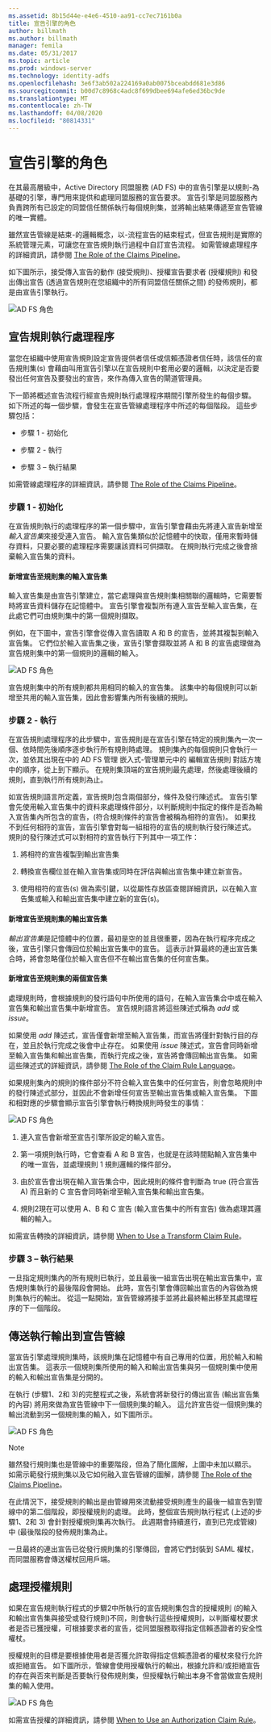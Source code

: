 ```yaml
---
ms.assetid: 8b15d44e-e4e6-4510-aa91-cc7ec7161b0a
title: 宣告引擎的角色
author: billmath
ms.author: billmath
manager: femila
ms.date: 05/31/2017
ms.topic: article
ms.prod: windows-server
ms.technology: identity-adfs
ms.openlocfilehash: 3e6f3ab502a224169a0ab0075bceabdd681e3d86
ms.sourcegitcommit: b00d7c8968c4adc8f699dbee694afe6ed36bc9de
ms.translationtype: MT
ms.contentlocale: zh-TW
ms.lasthandoff: 04/08/2020
ms.locfileid: "80814331"
---
```

# <a name="the-role-of-the-claims-engine"></a>宣告引擎的角色
在其最高層級中，Active Directory 同盟服務 \(AD FS\) 中的宣告引擎是以規則\-為基礎的引擎，專門用來提供和處理同盟服務的宣告要求。 宣告引擎是同盟服務內負責跨所有已設定的同盟信任關係執行每個規則集，並將輸出結果傳遞至宣告管線的唯一實體。  
  
雖然宣告管線是結束\-的邏輯概念，以\-流程宣告的結束程式，但宣告規則是實際的系統管理元素，可讓您在宣告規則執行過程中自訂宣告流程。 如需管線處理程序的詳細資訊，請參閱 [The Role of the Claims Pipeline](The-Role-of-the-Claims-Pipeline.md)。  
  
如下圖所示，接受傳入宣告的動作 \(接受規則\)、授權宣告要求者 \(授權規則\) 和發出傳出宣告 \(透過宣告規則在您組織中的所有同盟信任關係之間\) 的發佈規則，都是由宣告引擎執行。  
  
![AD FS 角色](media/adfs2_enginepipeline.gif)  
  
## <a name="claim-rules-execution-process"></a>宣告規則執行處理程序  
當您在組織中使用宣告規則設定宣告提供者信任或信賴憑證者信任時，該信任的宣告規則集\(s\) 會藉由叫用宣告引擎以在宣告規則中套用必要的邏輯，以決定是否要發出任何宣告及要發出的宣告，來作為傳入宣告的閘道管理員。  
  
下一節將概述宣告流程行經宣告規則執行處理程序期間引擎所發生的每個步驟。 如下所述的每一個步驟，會發生在宣告管線處理程序中所述的每個階段。 這些步驟包括：  
  
-   步驟 1 - 初始化  
  
-   步驟 2 - 執行  
  
-   步驟 3 – 執行結果  
  
如需管線處理程序的詳細資訊，請參閱 [The Role of the Claims Pipeline](The-Role-of-the-Claims-Pipeline.md)。  
  
### <a name="step-1--initialization"></a>步驟 1 - 初始化  
在宣告規則執行的處理程序的第一個步驟中，宣告引擎會藉由先將連入宣告新增至*輸入宣告集*來接受連入宣告。 輸入宣告集類似於記憶體中的快取，僅用來暫時儲存資料，只要必要的處理程序需要讓該資料可供擷取。 在規則執行完成之後會捨棄輸入宣告集的資料。  
  
#### <a name="adding-a-claim-to-the-input-claim-set-for-a-rule-set"></a>新增宣告至規則集的輸入宣告集  
輸入宣告集是由宣告引擎建立，當它處理與宣告規則集相關聯的邏輯時，它需要暫時將宣告資料儲存在記憶體中。 宣告引擎會複製所有連入宣告至輸入宣告集，在此處它們可由規則集中的第一個規則擷取。  
  
例如，在下圖中，宣告引擎會從傳入宣告讀取 A 和 B 的宣告，並將其複製到輸入宣告集。 它們位於輸入宣告集之後，宣告引擎會擷取並將 A 和 B 的宣告處理做為宣告規則集中的第一個規則的邏輯的輸入。  
  
![AD FS 角色](media/adfs2_context1.gif)  
  
宣告規則集中的所有規則都共用相同的輸入的宣告集。 該集中的每個規則可以新增至共用的輸入宣告集，因此會影響集內所有後續的規則。  
  
### <a name="step-2--execution"></a>步驟 2 - 執行  
在宣告規則處理程序的此步驟中，宣告規則是在宣告引擎在特定的規則集內一次一個、依時間先後順序逐步執行所有規則時處理。 規則集內的每個規則只會執行一次，並依其出現在中的 AD FS 管理 嵌入式\-管理單元中的 編輯宣告規則 對話方塊中的順序，從上到下顯示。 在規則集頂端的宣告規則最先處理，然後處理後續的規則，直到執行所有規則為止。  
  
如宣告規則語言所定義，宣告規則包含兩個部分，條件及發行陳述式。 宣告引擎會先使用輸入宣告集中的資料來處理條件部分，以判斷規則中指定的條件是否為輸入宣告集內所包含的宣告，\(符合規則條件的宣告會被稱為相符的宣告\)。 如果找不到任何相符的宣告，宣告引擎會對每一組相符的宣告的規則執行發行陳述式。 規則的發行陳述式可以對相符的宣告執行下列其中一項工作：  
  
1.  將相符的宣告複製到輸出宣告集  
  
2.  轉換宣告欄位並在輸入宣告集或同時在評估與輸出宣告集中建立新宣告。  
  
3.  使用相符的宣告\(s\) 做為索引鍵，以從屬性存放區查閱詳細資訊，以在輸入宣告集或輸入和輸出宣告集中建立新的宣告\(s\)。  
  
#### <a name="adding-a-claim-to-the-output-claim-set-for-a-rule-set"></a>新增宣告至規則集的輸出宣告集  
*輸出宣告集*是記憶體中的位置，最初是空的並且很重要，因為在執行程序完成之後，宣告引擎只會傳回位於輸出宣告集中的宣告。 這表示計算最終的連出宣告集合時，將會忽略僅位於輸入宣告但不在輸出宣告集的任何宣告集。  
  
#### <a name="adding-a-claim-to-both-claim-sets-for-a-rule-set"></a>新增宣告至規則集的兩個宣告集  
處理規則時，會根據規則的發行語句中所使用的語句，在輸入宣告集合中或在輸入宣告集和輸出宣告集中新增宣告。 宣告規則語言將這些陳述式稱為 *add* 或 *issue*。  
  
如果使用 *add* 陳述式，宣告僅會新增至輸入宣告集，而宣告將僅針對執行目的存在，並且於執行完成之後會中止存在。 如果使用 *issue* 陳述式，宣告會同時新增至輸入宣告集和輸出宣告集，而執行完成之後，宣告將會傳回輸出宣告集。 如需這些陳述式的詳細資訊，請參閱 [The Role of the Claim Rule Language](The-Role-of-the-Claim-Rule-Language.md)。  
  
如果規則集內的規則的條件部分不符合輸入宣告集中的任何宣告，則會忽略規則中的發行陳述式部分，並因此不會新增任何宣告至輸出宣告集或輸入宣告集。 下圖和相對應的步驟會顯示宣告引擎會執行轉換規則時發生的事情：  
  
![AD FS 角色](media/adfs2_context2.gif)  
  
1.  連入宣告會新增至宣告引擎所設定的輸入宣告。  
  
2.  第一項規則執行時，它會查看 A 和 B 宣告，也就是在該時間點輸入宣告集中的唯一宣告，並處理規則 1 規則邏輯的條件部分。  
  
3.  由於宣告會出現在輸入宣告集合中，因此規則的條件會判斷為 true \(符合宣告 A\) 而且新的 C 宣告會同時新增至輸入宣告集和輸出宣告集。  
  
4.  規則2現在可以使用 A、B 和 C 宣告 \(輸入宣告集中的所有宣告\) 做為處理其邏輯的輸入。  
  
如需宣告轉換的詳細資訊，請參閱 [When to Use a Transform Claim Rule](When-to-Use-a-Transform-Claim-Rule.md)。  
  
### <a name="step-3--execution-result"></a>步驟 3 – 執行結果  
一旦指定規則集內的所有規則已執行，並且最後一組宣告出現在輸出宣告集中，宣告規則集執行的最後階段會開始。 此時，宣告引擎會傳回輸出宣告的內容做為規則集執行的輸出。 從這一點開始，宣告管線將接手並將此最終輸出移至其處理程序的下一個階段。  
  
## <a name="sending-the-execution-output-to-the-claims-pipeline"></a>傳送執行輸出到宣告管線  
當宣告引擎處理規則集時，該規則集在記憶體中有自己專用的位置，用於輸入和輸出宣告集。 這表示一個規則集所使用的輸入和輸出宣告集與另一個規則集中使用的輸入和輸出宣告集是分開的。  
  
在執行 \(步驟1、2和 3\)的完整程式之後，系統會將新發行的傳出宣告 \(輸出宣告集的內容\) 將用來做為宣告管線中下一個規則集的輸入。 這允許宣告從一個規則集的輸出流動到另一個規則集的輸入，如下圖所示。  
  
![AD FS 角色](media/adfs2_enginecontexts.gif)  
  
> [!NOTE]  
> 雖然發行規則集也是管線中的重要階段，但為了簡化圖解，上圖中未加以顯示。 如需示範發行規則集以及它如何融入宣告管線的圖解，請參閱 [The Role of the Claims Pipeline](The-Role-of-the-Claims-Pipeline.md)。  
  
在此情況下，接受規則的輸出是由管線用來流動接受規則產生的最後一組宣告到管線中的第二個階段，即授權規則的處理。 此時，整個宣告規則執行程式 \(上述的步驟1、2和 3\) 會針對授權規則集再次執行。 此週期會持續進行，直到已完成管線\) 中 \(最後階段的發佈規則集為止。  
  
一旦最終的連出宣告已從發行規則集的引擎傳回，會將它們封裝到 SAML 權杖，而同盟服務會傳送權杖回用戶端。  
  
## <a name="processing-authorization-rules"></a>處理授權規則  
如果在宣告規則執行程式的步驟2中所執行的宣告規則集包含的授權規則 \(的輸入和輸出宣告集與接受或發行規則\)不同，則會執行這些授權規則，以判斷權杖要求者是否已獲授權，可根據要求者的宣告，從同盟服務取得指定信賴憑證者的安全性權杖。  
  
授權規則的目標是要根據使用者是否獲允許取得指定信賴憑證者的權杖來發行允許或拒絕宣告。 如下圖所示，管線會使用授權執行的輸出，根據允許和\/或拒絕宣告的存在與否來判斷是否要執行發佈規則集，但授權執行輸出本身不會當做宣告規則集的輸入使用。  
  
![AD FS 角色](media/adfs2_authorization.gif)  
  
如需宣告授權的詳細資訊，請參閱 [When to Use an Authorization Claim Rule](When-to-Use-an-Authorization-Claim-Rule.md)。  
  

